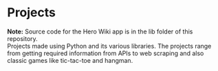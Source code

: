 # Projects
<b>Note:</b> Source code for the Hero Wiki app is in the lib folder of this repository.<br>
Projects made using Python and its various libraries.
The projects range from getting required information from APIs to web scraping and also classic games like tic-tac-toe and hangman.
